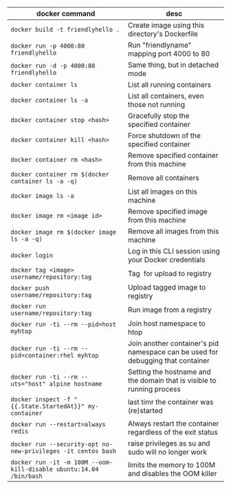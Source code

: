 docker command | desc
--- | ---
`docker build -t friendlyhello . ` | Create image using this directory's Dockerfile
`docker run -p 4000:80 friendlyhello`|  Run "friendlyname" mapping port 4000 to 80
`docker run -d -p 4000:80 friendlyhello`| Same thing, but in detached mode
`docker container ls`                    | List all running containers
`docker container ls -a`             | List all containers, even those not running
`docker container stop <hash>`         |  Gracefully stop the specified container
`docker container kill <hash>`        | Force shutdown of the specified container
`docker container rm <hash>`       | Remove specified container from this machine
`docker container rm $(docker container ls -a -q)`       |  Remove all containers
`docker image ls -a `                        |  List all images on this machine
`docker image rm <image id>`         |  Remove specified image from this machine
`docker image rm $(docker image ls -a -q)` |  Remove all images from this machine
`docker login `        |  Log in this CLI session using your Docker credentials
`docker tag <image> username/repository:tag` | Tag <image> for upload to registry
`docker push username/repository:tag`        |   Upload tagged image to registry
`docker run username/repository:tag  `         |  Run image from a registry
`docker run -ti --rm --pid=host myhtop`         |  Join host namespace to htop
`docker run -ti --rm --pid=container:rhel myhtop  `   | Join another container's pid namespace can be used for debugging that container
`docker run -ti --rm --uts="host" alpine hostname  `         | Setting the hostname and the domain that is visible to running process
`docker inspect -f "{{.State.StartedAt}}" my-container `         |  last timr the container was (re)started
`docker run --restart=always redis `         |  Always restart the container regardless of the exit status
`docker run --security-opt no-new-privileges -it centos bash `         |  raise privileges as su and sudo will no longer work
 `docker run -it -m 100M --oom-kill-disable ubuntu:14.04 /bin/bash `         |  limits the memory to 100M and disables the OOM killer
 
  



